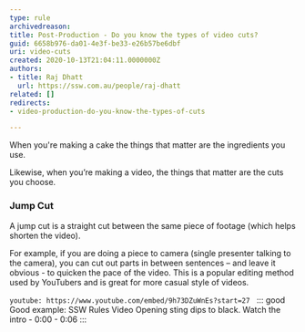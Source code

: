 ```yaml
---
type: rule
archivedreason: 
title: Post-Production - Do you know the types of video cuts?
guid: 6658b976-da01-4e3f-be33-e26b57be6dbf
uri: video-cuts
created: 2020-10-13T21:04:11.0000000Z
authors:
- title: Raj Dhatt
  url: https://ssw.com.au/people/raj-dhatt
related: []
redirects:
- video-production-do-you-know-the-types-of-cuts

---
```


When you're making a cake the things that matter are the ingredients you use.

Likewise, when you’re making a video, the things that matter are the cuts you choose.

<!--endintro-->

### Jump Cut

A jump cut is a straight cut between the same piece of footage (which helps shorten the video).

For example, if you are doing a piece to camera (single presenter talking to the camera), you can cut out parts in between sentences – and leave it obvious - to quicken the pace of the video. This is a popular editing method used by YouTubers and is great for more casual style of videos.

`youtube: https://www.youtube.com/embed/9h73DZuWnEs?start=27`
 
::: good
Good example: SSW Rules Video Opening sting dips to black. Watch the intro - 0:00 - 0:06
:::
